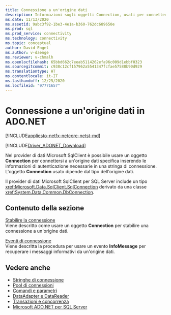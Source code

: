```yaml
---
title: Connessione a un'origine dati
description: Informazioni sugli oggetti Connection, usati per connettersi alle origini dati in ADO.NET. L'oggetto Connection usato dipende dal tipo dell'origine dati.
ms.date: 11/13/2020
ms.assetid: 9abc3f92-1be3-4e1a-b360-762dc689650e
ms.prod: sql
ms.prod_service: connectivity
ms.technology: connectivity
ms.topic: conceptual
author: David-Engel
ms.author: v-daenge
ms.reviewer: v-chmalh
ms.openlocfilehash: 65bbd662c7eeab5114262efa96c009d1ebbf0323
ms.sourcegitcommit: c938c12cf157962a5541347fcfae57588b90d929
ms.translationtype: HT
ms.contentlocale: it-IT
ms.lasthandoff: 12/25/2020
ms.locfileid: "97771657"
---
```

# <a name="connecting-to-a-data-source-in-adonet"></a>Connessione a un'origine dati in ADO.NET

[!INCLUDE[appliesto-netfx-netcore-netst-md](../../includes/appliesto-netfx-netcore-netst-md.md)]

[!INCLUDE[Driver_ADONET_Download](../../includes/driver_adonet_download.md)]

Nel provider di dati Microsoft SqlClient è possibile usare un oggetto **Connection** per connettersi a un'origine dati specifica inserendo le informazioni di autenticazione necessarie in una stringa di connessione. L'oggetto **Connection** usato dipende dal tipo dell'origine dati.

Il provider di dati Microsoft SqlClient per SQL Server include un tipo <xref:Microsoft.Data.SqlClient.SqlConnection> derivato da una classe <xref:System.Data.Common.DbConnection>.

## <a name="in-this-section"></a>Contenuto della sezione  

[Stabilire la connessione](establishing-connection.md)\
Viene descritto come usare un oggetto **Connection** per stabilire una connessione a un'origine dati.

[Eventi di connessione](connection-events.md)\
Viene descritta la procedura per usare un evento **InfoMessage** per recuperare i messaggi informativi da un'origine dati.

## <a name="see-also"></a>Vedere anche

- [Stringhe di connessione](connection-strings.md)
- [Pool di connessioni](connection-pooling.md)
- [Comandi e parametri](commands-parameters.md)
- [DataAdapter e DataReader](dataadapters-datareaders.md)
- [Transazioni e concorrenza](transactions-and-concurrency.md)
- [Microsoft ADO.NET per SQL Server](microsoft-ado-net-sql-server.md)
